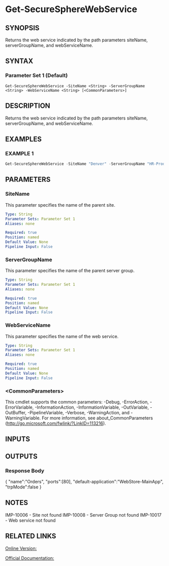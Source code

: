 ﻿# Get-SecureSphereWebService

## SYNOPSIS
Returns the web service indicated by the path parameters siteName, serverGroupName, and webServiceName.

## SYNTAX

### Parameter Set 1 (Default)
```
Get-SecureSphereWebService -SiteName <String> -ServerGroupName <String> -WebServiceName <String> [<CommonParameters>]
```

## DESCRIPTION
Returns the web service indicated by the path parameters siteName, serverGroupName, and webServiceName.

## EXAMPLES

### EXAMPLE 1

```powershell
Get-SecureSphereWebService -SiteName "Denver" -ServerGroupName "HR-Prod" -WebServiceName "ODS-WebService"
```

## PARAMETERS

### SiteName
This parameter specifies the name of the parent site.

```yaml
Type: String
Parameter Sets: Parameter Set 1
Aliases: none

Required: true
Position: named
Default Value: None
Pipeline Input: False
```

### ServerGroupName
This parameter specifies the name of the parent server group.

```yaml
Type: String
Parameter Sets: Parameter Set 1
Aliases: none

Required: true
Position: named
Default Value: None
Pipeline Input: False
```

### WebServiceName
This parameter specifies the name of the web service.

```yaml
Type: String
Parameter Sets: Parameter Set 1
Aliases: none

Required: true
Position: named
Default Value: None
Pipeline Input: False
```

### \<CommonParameters\>
This cmdlet supports the common parameters: -Debug, -ErrorAction, -ErrorVariable, -InformationAction, -InformationVariable, -OutVariable, -OutBuffer, -PipelineVariable, -Verbose, -WarningAction, and -WarningVariable. For more information, see about_CommonParameters (http://go.microsoft.com/fwlink/?LinkID=113216).

## INPUTS

## OUTPUTS

### Response Body
{
"name":"Orders",
"ports":[80],
"default-application":"WebStore-MainApp",
"trpMode":false
}

## NOTES

IMP-10006 - Site not found
IMP-10008 - Server Group not found
IMP-10017 - Web service not found

## RELATED LINKS

[Online Version:](https://github.com/akshinmustafayev/Documentation/MD)

[Official Documentation:](https://docs.imperva.com/bundle/v13.6-api-reference-guide/page/61849.htm)



